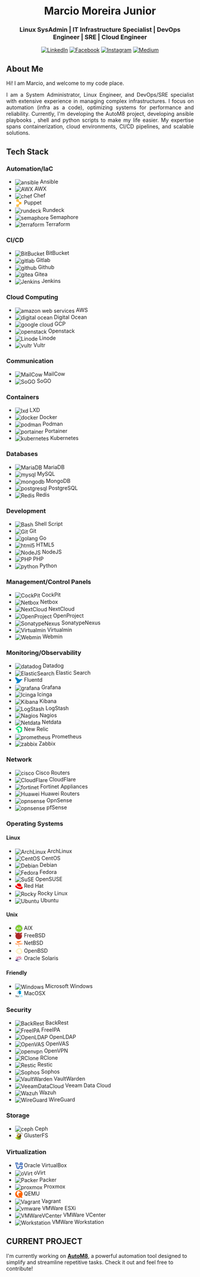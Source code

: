 <div align="center">

# **Marcio Moreira Junior**

</div>

<div align="center">

### **Linux SysAdmin** | **IT Infrastructure Specialist** | **DevOps Engineer** | **SRE** | **Cloud Engineer**

[![LinkedIn](https://cdn.jsdelivr.net/gh/homarr-labs/dashboard-icons/svg/linkedin.svg)](https://www.linkedin.com/in/mdmjunior)
[![Facebook](https://cdn.jsdelivr.net/gh/homarr-labs/dashboard-icons/svg/facebook.svg)](https://www.facebook.com/mdmjunior)
[![Instagram](https://cdn.jsdelivr.net/gh/homarr-labs/dashboard-icons/svg/instagram.svg)](https://www.instagram.com/marciomjunior)
[![Medium](https://cdn.jsdelivr.net/gh/homarr-labs/dashboard-icons/svg/medium-light.svg)](https://www.medium.com/mdmjunior)

</div>

<div align="justify">

## **About Me**

Hi! I am Marcio, and welcome to my code place.

I am a System Administrator, Linux Engineer, and DevOps/SRE specialist with extensive experience in managing complex infrastructures. I
focus on automation (infra as a code), optimizing systems for performance and reliability. Currently, I'm developing the AutoM8 project, developing ansible playbooks , shell and python scripts to make my life easier. My expertise spans containerization, cloud environments, CI/CD pipelines, and scalable solutions.

</div>

## **Tech Stack**

### **Automation/IaC**

- <img src="https://cdn.jsdelivr.net/gh/homarr-labs/dashboard-icons/svg/ansible-light.svg" alt="ansible" width="20" height="20" align="center"> Ansible
- <img src="https://cdn.jsdelivr.net/gh/homarr-labs/dashboard-icons/png/awx.png" alt="AWX" width="20" height="20" align="center"> AWX
- <img src="https://cdn.jsdelivr.net/gh/homarr-labs/dashboard-icons/svg/cyberchef.svg" alt="chef" width="20" height="20" align="center"> Chef
- <img src="images/icons/puppet-color.svg" alt="puppet" width="20" height="20" align="center"> Puppet
- <img src="https://cdn.jsdelivr.net/gh/homarr-labs/dashboard-icons/svg/rundeck.svg" alt="rundeck" width="20" height="20" align="center"> Rundeck
- <img src="https://cdn.jsdelivr.net/gh/homarr-labs/dashboard-icons/png/semaphore.png" alt="semaphore" width="20" height="20" align="center"> Semaphore
- <img src="https://cdn.jsdelivr.net/gh/homarr-labs/dashboard-icons/svg/hashicorp-terraform.svg" alt="terraform" width="20" height="20" align="center"> Terraform

### **CI/CD**

- <img src="https://cdn.jsdelivr.net/gh/homarr-labs/dashboard-icons/svg/atlassian-bitbucket.svg" alt="BitBucket" width="20" height="20" align="center"> BitBucket
- <img src="https://cdn.jsdelivr.net/gh/homarr-labs/dashboard-icons/svg/gitlab.svg" alt="gitlab" width="20" height="20" align="center"> Gitlab
- <img src="https://cdn.jsdelivr.net/gh/homarr-labs/dashboard-icons/svg/github-light.svg" alt="github" width="20" height="20" align="center"> Github
- <img src="https://cdn.jsdelivr.net/gh/homarr-labs/dashboard-icons/svg/gitea.svg" alt="gitea" width="20" height="20" align="center"> Gitea
- <img src="https://cdn.jsdelivr.net/gh/homarr-labs/dashboard-icons/svg/jenkins.svg" alt="Jenkins" width="20" height="20" align="center"> Jenkins

### **Cloud Computing**

- <img src="https://cdn.jsdelivr.net/gh/homarr-labs/dashboard-icons/svg/amazon-web-services-light.svg" alt="amazon web services" width="20" height="20" align="center"> AWS
- <img src="https://cdn.jsdelivr.net/gh/homarr-labs/dashboard-icons/svg/digital-ocean.svg" alt="digital ocean" width="20" height="20" align="center"> Digital Ocean
- <img src="https://cdn.jsdelivr.net/gh/homarr-labs/dashboard-icons/svg/google-cloud-platform.svg" alt="google cloud" width="20" height="20" align="center"> GCP
- <img src="https://cdn.jsdelivr.net/gh/homarr-labs/dashboard-icons/svg/openstack.svg" alt="openstack" width="20" height="20" align="center"> Openstack
- <img src="https://cdn.jsdelivr.net/gh/homarr-labs/dashboard-icons/svg/linode.svg" alt="Linode" width="20" height="20" align="center"> Linode
- <img src="https://cdn.jsdelivr.net/gh/homarr-labs/dashboard-icons/svg/vultr.svg" alt="vultr" width="20" height="20" align="center"> Vultr

### **Communication**

- <img src="https://cdn.jsdelivr.net/gh/homarr-labs/dashboard-icons/svg/mailcow.svg" alt="MailCow" width="20" height="20" align="center"> MailCow
- <img src="https://cdn.jsdelivr.net/gh/homarr-labs/dashboard-icons/svg/sogo.svg" alt="SoGO" width="20" height="20" align="center"> SoGO

### **Containers**

- <img src="https://cdn.jsdelivr.net/gh/selfhst/icons/svg/linuxcontainers.svg" alt="lxd" width="20" height="20" align="center"> LXD
- <img src="https://cdn.jsdelivr.net/gh/homarr-labs/dashboard-icons/svg/docker-moby.svg" alt="docker" width="20" height="20" align="center"> Docker
- <img src="https://cdn.jsdelivr.net/gh/homarr-labs/dashboard-icons/svg/podman.svg" alt="podman" width="20" height="20" align="center"> Podman
- <img src="https://cdn.jsdelivr.net/gh/homarr-labs/dashboard-icons/svg/portainer.svg" alt="portainer" width="20" height="20" align="center"> Portainer
- <img src="https://cdn.jsdelivr.net/gh/homarr-labs/dashboard-icons/svg/kubernetes.svg" alt="kubernetes" width="20" height="20" align="center"> Kubernetes

### **Databases**

- <img src="https://cdn.jsdelivr.net/gh/homarr-labs/dashboard-icons/svg/mariadb.svg" alt="MariaDB" width="20" height="20" align="center"> MariaDB
- <img src="https://cdn.jsdelivr.net/gh/homarr-labs/dashboard-icons/svg/mysql.svg" alt="mysql" width="20" height="20" align="center"> MySQL
- <img src="https://cdn.jsdelivr.net/gh/homarr-labs/dashboard-icons/svg/mongodb.svg" alt="mongodb" width="20" height="20" align="center"> MongoDB
- <img src="https://cdn.jsdelivr.net/gh/homarr-labs/dashboard-icons/svg/postgresql.svg" alt="postgresql" width="20" height="20" align="center"> PostgreSQL
- <img src="https://cdn.jsdelivr.net/gh/homarr-labs/dashboard-icons/svg/redis.svg" alt="Redis" width="20" height="20" align="center"> Redis

### **Development**

- <img src="https://cdn.jsdelivr.net/gh/homarr-labs/dashboard-icons/svg/terminal.svg" alt="Bash" width="20" height="20" align="center"> Shell Script
- <img src="https://cdn.jsdelivr.net/gh/homarr-labs/dashboard-icons/svg/git.svg" alt="Git" width="20" height="20" align="center"> Git
- <img src="https://cdn.jsdelivr.net/gh/homarr-labs/dashboard-icons/svg/go.svg" alt="golang" width="20" height="20" align="center"> Go
- <img src="https://cdn.jsdelivr.net/gh/homarr-labs/dashboard-icons/svg/html.svg" alt="html5" width="20" height="20" align="center"> HTML5
- <img src="https://cdn.jsdelivr.net/gh/homarr-labs/dashboard-icons/svg/nodejs-alt.svg" alt="NodeJS" width="20" height="20" align="center"> NodeJS
- <img src="https://cdn.jsdelivr.net/gh/homarr-labs/dashboard-icons/svg/php.svg" alt="PHP" width="20" height="20" align="center"> PHP
- <img src="https://cdn.jsdelivr.net/gh/homarr-labs/dashboard-icons/svg/python.svg" alt="python" width="20" height="20" align="center"> Python

### **Management/Control Panels**

- <img src="https://cdn.jsdelivr.net/gh/homarr-labs/dashboard-icons/svg/cockpit-light.svg" alt="CockPit" width="20" height="20" align="center"> CockPit
- <img src="https://cdn.jsdelivr.net/gh/homarr-labs/dashboard-icons/svg/netbox.svg" alt="Netbox" width="20" height="20" align="center"> Netbox
- <img src="https://cdn.jsdelivr.net/gh/homarr-labs/dashboard-icons/svg/nextcloud.svg" alt="NextCloud" width="20" height="20" align="center"> NextCloud
- <img src="https://cdn.jsdelivr.net/gh/homarr-labs/dashboard-icons/svg/openproject.svg" alt="OpenProject" width="20" height="20" align="center"> OpenProject
- <img src="https://simpleicons.org/icons/sonatype.svg" alt="SonatypeNexus" width="20" height="20" align="center"> SonatypeNexus
- <img src="https://cdn.jsdelivr.net/gh/homarr-labs/dashboard-icons/svg/virtualmin.svg" alt="Virtualmin" width="20" height="20" align="center"> Virtualmin
- <img src="https://cdn.jsdelivr.net/gh/homarr-labs/dashboard-icons/svg/webmin.svg" alt="Webmin" width="20" height="20" align="center"> Webmin

### **Monitoring/Observability**

- <img src="https://cdn.jsdelivr.net/gh/homarr-labs/dashboard-icons/svg/datadog.svg" alt="datadog" width="20" height="20" align="center"> Datadog
- <img src="https://cdn.jsdelivr.net/gh/homarr-labs/dashboard-icons/svg/elasticsearch.svg" alt="ElasticSearch" width="20" height="20" align="center"> Elastic Search
- <img src="images/icons/fluentd-color.svg" alt="fluentd" width="20" height="20" align="center"> Fluentd
- <img src="https://cdn.jsdelivr.net/gh/homarr-labs/dashboard-icons/svg/grafana.svg" alt="grafana" width="20" height="20" align="center"> Grafana
- <img src="https://cdn.jsdelivr.net/gh/homarr-labs/dashboard-icons/svg/icinga-light.svg" alt="Icinga" width="20" height="20" align="center"> Icinga
- <img src="https://cdn.jsdelivr.net/gh/homarr-labs/dashboard-icons/svg/elastic-kibana.svg" alt="Kibana" width="20" height="20" align="center"> Kibana
- <img src="https://cdn.jsdelivr.net/gh/homarr-labs/dashboard-icons/svg/elastic-logstash.svg" alt="LogStash" width="20" height="20" align="center"> LogStash
- <img src="https://cdn.jsdelivr.net/gh/homarr-labs/dashboard-icons/svg/nagios.svg" alt="Nagios" width="20" height="20" align="center"> Nagios
- <img src="https://cdn.jsdelivr.net/gh/homarr-labs/dashboard-icons/svg/netdata.svg" alt="Netdata" width="20" height="20" align="center"> Netdata
- <img src="images/icons/newrelic-color.svg" alt="new relic" width="20" height="20" align="center"> New Relic
- <img src="https://cdn.jsdelivr.net/gh/homarr-labs/dashboard-icons/svg/prometheus.svg" alt="prometheus" width="20" height="20" align="center"> Prometheus
- <img src="https://cdn.jsdelivr.net/gh/homarr-labs/dashboard-icons/svg/zabbix.svg" alt="zabbix" width="20" height="20" align="center"> Zabbix

### **Network**

- <img src="https://cdn.jsdelivr.net/gh/homarr-labs/dashboard-icons/svg/cisco.svg" alt="cisco" width="20" height="20" align="center"> Cisco Routers
- <img src="https://cdn.jsdelivr.net/gh/homarr-labs/dashboard-icons/svg/cloudflare.svg" alt="CloudFlare" width="20" height="20" align="center"> CloudFlare
- <img src="https://cdn.jsdelivr.net/gh/homarr-labs/dashboard-icons/svg/fortinet.svg" alt="fortinet" width="20" height="20" align="center"> Fortinet Appliances
- <img src="https://cdn.jsdelivr.net/gh/homarr-labs/dashboard-icons/svg/huawei.svg" alt="Huawei" width="20" height="20" align="center"> Huawei Routers
- <img src="https://cdn.jsdelivr.net/gh/homarr-labs/dashboard-icons/svg/opnsense.svg" alt="opnsense" width="20" height="20" align="center"> OpnSense
- <img src="https://cdn.jsdelivr.net/gh/homarr-labs/dashboard-icons/svg/pfsense.svg" alt="opnsense" width="20" height="20" align="center"> pfSense

### **Operating Systems**

#### Linux

- <img src="https://cdn.jsdelivr.net/gh/homarr-labs/dashboard-icons/svg/arch-linux.svg" alt="ArchLinux" width="20" height="20" align="center"> ArchLinux
- <img src="https://cdn.jsdelivr.net/gh/homarr-labs/dashboard-icons/svg/centos.svg" alt="CentOS" width="20" height="20" align="center"> CentOS
- <img src="https://cdn.jsdelivr.net/gh/homarr-labs/dashboard-icons/svg/debian-linux.svg" alt="Debian" width="20" height="20" align="center"> Debian
- <img src="https://cdn.jsdelivr.net/gh/homarr-labs/dashboard-icons/svg/fedora-alt.svg" alt="Fedora" width="20" height="20" align="center"> Fedora
- <img src="https://cdn.jsdelivr.net/gh/homarr-labs/dashboard-icons/svg/opensuse.svg" alt="SuSE" width="20" height="20" align="center"> OpenSUSE
- <img src="images/icons/redhat-color.svg" alt="Red Hat" width="20" height="20" align="center"> Red Hat
- <img src="https://cdn.jsdelivr.net/gh/homarr-labs/dashboard-icons/svg/rocky-linux.svg" alt="Rocky" width="20" height="20" align="center"> Rocky Linux
- <img src="https://cdn.jsdelivr.net/gh/homarr-labs/dashboard-icons/svg/ubuntu-linux.svg" alt="Ubuntu" width="20" height="20" align="center"> Ubuntu

#### Unix

- <img src="images/icons/aix-color.svg" alt="AIX" width="20" height="20" align="center"> AIX
- <img src="images/icons/freebsd-color.svg" alt="FreeBSD" width="20" height="20" align="center"> FreeBSD
- <img src="images/icons/netbsd-color.svg" alt="NetBSD" width="20" height="20" align="center"> NetBSD
- <img src="images/icons/openbsd-color.svg" alt="OpenBSD" width="20" height="20" align="center"> OpenBSD
- <img src="images/icons/solaris-color.svg" alt="Solaris" width="20" height="20" align="center"> Oracle Solaris

#### Friendly

- <img src="https://cdn.jsdelivr.net/gh/homarr-labs/dashboard-icons/svg/microsoft-windows.svg" alt="Windows" width="20" height="20" align="center"> Microsoft Windows
- <img src="images/icons/macos-color.svg" alt="MacOS" width="20" height="20" align="center"> MacOSX

### **Security**

- <img src="https://cdn.jsdelivr.net/gh/homarr-labs/dashboard-icons/svg/backrest-light.svg" alt="BackRest" width="20" height="20" align="center"> BackRest
- <img src="https://cdn.jsdelivr.net/gh/homarr-labs/dashboard-icons/svg/freeipa.svg" alt="FreeIPA" width="20" height="20" align="center"> FreeIPA
- <img src="https://cdn.jsdelivr.net/gh/homarr-labs/dashboard-icons/svg/openldap.svg" alt="OpenLDAP" width="20" height="20" align="center"> OpenLDAP
- <img src="https://cdn.jsdelivr.net/gh/homarr-labs/dashboard-icons/svg/openvas.svg" alt="OpenVAS" width="20" height="20" align="center"> OpenVAS
- <img src="https://cdn.jsdelivr.net/gh/homarr-labs/dashboard-icons/svg/openvpn.svg" alt="openvpn" width="20" height="20" align="center"> OpenVPN
- <img src="https://cdn.jsdelivr.net/gh/homarr-labs/dashboard-icons/svg/rclone.svg" alt="RClone" width="20" height="20" align="center"> RClone
- <img src="https://cdn.jsdelivr.net/gh/homarr-labs/dashboard-icons/png/restic.png" alt="Restic" width="20" height="20" align="center"> Restic
- <img src="https://cdn.jsdelivr.net/gh/homarr-labs/dashboard-icons/svg/sophos.svg" alt="Sophos" width="20" height="20" align="center"> Sophos
- <img src="https://cdn.jsdelivr.net/gh/homarr-labs/dashboard-icons/svg/vaultwarden-light.svg" alt="VaultWarden" width="20" height="20" align="center"> VaultWarden
- <img src="https://cdn.jsdelivr.net/gh/homarr-labs/dashboard-icons/svg/veeam.svg" alt="VeeamDataCloud" width="20" height="20" align="center"> Veeam Data Cloud
- <img src="https://cdn.jsdelivr.net/gh/homarr-labs/dashboard-icons/svg/wazuh.svg" alt="Wazuh" width="20" height="20" align="center"> Wazuh
- <img src="https://cdn.jsdelivr.net/gh/homarr-labs/dashboard-icons/svg/wireguard.svg" alt="WireGuard" width="20" height="20" align="center"> WireGuard

### **Storage**

- <img src="https://cdn.jsdelivr.net/gh/homarr-labs/dashboard-icons/svg/ceph.svg" alt="ceph" width="20" height="20" align="center"> Ceph
- <img src="images/icons/gluster-color.png" alt="glusterfs" width="20" height="20" align="center"> GlusterFS

### **Virtualization**

- <img src="images/icons/virtualbox-color.svg" alt="oracle virtualbox" width="20" height="20" align="center"> Oracle VirtualBox
- <img src="https://cdn.jsdelivr.net/gh/homarr-labs/dashboard-icons/svg/ovirt.svg" alt="oVirt" width="20" height="20" align="center"> oVirt
- <img src="https://cdn.jsdelivr.net/gh/homarr-labs/dashboard-icons/svg/hashicorp-packer.svg" alt="Packer" width="20" height="20" align="center"> Packer
- <img src="https://cdn.jsdelivr.net/gh/homarr-labs/dashboard-icons/svg/proxmox-light.svg" alt="proxmox" width="20" height="20" align="center"> Proxmox
- <img src="images/icons/qemu-color.svg" alt="qemu" width="20" height="20" align="center"> QEMU
- <img src="https://cdn.jsdelivr.net/gh/homarr-labs/dashboard-icons/svg/hashicorp-vagrant.svg" alt="Vagrant" width="20" height="20" align="center"> Vagrant
- <img src="https://cdn.jsdelivr.net/gh/homarr-labs/dashboard-icons/svg/vmware-esxi.svg" alt="vmware" width="20" height="20" align="center"> VMWare ESXi
- <img src="https://cdn.jsdelivr.net/gh/homarr-labs/dashboard-icons/png/vmware-vcenter.png" alt="VMWareVCenter" width="20" height="20" align="center"> VMWare VCenter
- <img src="https://cdn.jsdelivr.net/gh/homarr-labs/dashboard-icons/svg/vmware-workstation.svg" alt="Workstation" width="20" height="20" align="center"> VMWare Workstation

## CURRENT PROJECT

I'm currently working on [**AutoM8**](https://github.com/mdmjunior/AutoM8), a powerful automation tool designed to simplify and streamline repetitive tasks. 
Check it out and feel free to contribute!
